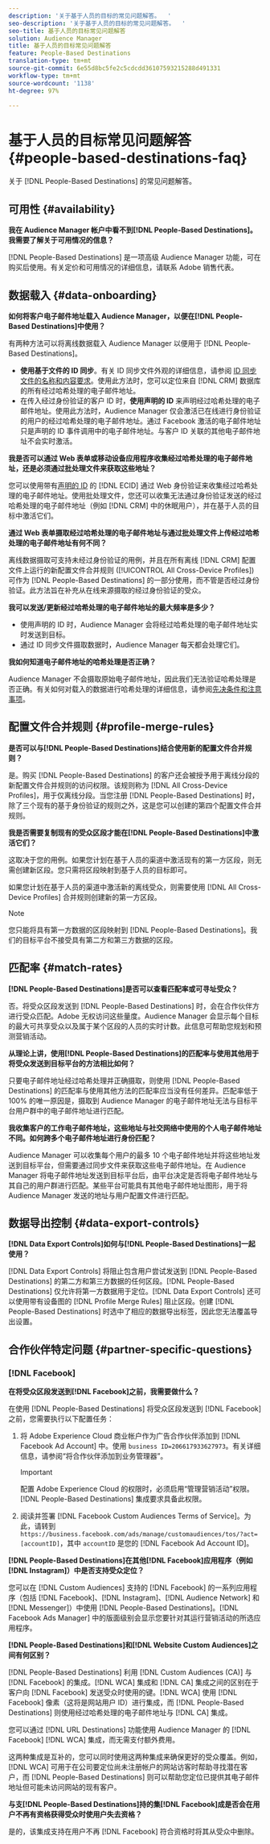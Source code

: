 ```yaml
---
description: '关于基于人员的目标的常见问题解答。  '
seo-description: '关于基于人员的目标的常见问题解答。  '
seo-title: 基于人员的目标常见问题解答
solution: Audience Manager
title: 基于人员的目标常见问题解答
feature: People-Based Destinations
translation-type: tm+mt
source-git-commit: 6e55d8bc5fe2c5cdcdd36107593215288d491331
workflow-type: tm+mt
source-wordcount: '1138'
ht-degree: 97%

---
```



# 基于人员的目标常见问题解答 {#people-based-destinations-faq}

关于 [!DNL People-Based Destinations] 的常见问题解答。

## 可用性 {#availability}

**我在 Audience Manager 帐户中看不到[!DNL People-Based Destinations]。我需要了解关于可用情况的信息？**

[!DNL People-Based Destinations] 是一项高级 Audience Manager 功能，可在购买后使用。有关定价和可用情况的详细信息，请联系 Adobe 销售代表。

## 数据载入 {#data-onboarding}

**如何将客户电子邮件地址载入 Audience Manager，以便在[!DNL People-Based Destinations]中使用？**

有两种方法可以将离线数据载入 Audience Manager 以便用于 [!DNL People-Based Destinations]。

* **使用基于文件的 ID 同步**。有关 ID 同步文件外观的详细信息，请参阅 [ID 同步文件的名称和内容要求](../integration/sending-audience-data/batch-data-transfer-explained/id-sync-file-based.md)。使用此方法时，您可以定位来自 [!DNL CRM] 数据库的所有经过哈希处理的电子邮件地址。
* 在传入经过身份验证的客户 ID 时，**使用声明的 ID** 来声明经过哈希处理的电子邮件地址。使用此方法时，Audience Manager 仅会激活已在线进行身份验证的用户的经过哈希处理的电子邮件地址。通过 Facebook 激活的电子邮件地址只是声明的 ID 事件调用中的电子邮件地址。与客户 ID 关联的其他电子邮件地址不会实时激活。

**我是否可以通过 Web 表单或移动设备应用程序收集经过哈希处理的电子邮件地址，还是必须通过批处理文件来获取这些地址？**

您可以使用带有[声明的 ID](../features/declared-ids.md) 的 [!DNL ECID] 通过 Web 身份验证来收集经过哈希处理的电子邮件地址。使用批处理文件，您还可以收集无法通过身份验证发送的经过哈希处理的电子邮件地址（例如 [!DNL CRM] 中的休眠用户），并在基于人员的目标中激活它们。

**通过 Web 表单摄取经过哈希处理的电子邮件地址与通过批处理文件上传经过哈希处理的电子邮件地址有何不同？**

离线数据摄取可支持未经过身份验证的用例，并且在所有离线 [!DNL CRM] 配置文件上运行的新配置文件合并规则 ([!UICONTROL All Cross-Device Profiles]) 可作为 [!DNL People-Based Destinations] 的一部分使用，而不管是否经过身份验证。此方法旨在补充从在线来源摄取的经过身份验证的受众。

**我可以发送/更新经过哈希处理的电子邮件地址的最大频率是多少？**

* 使用声明的 ID 时，Audience Manager 会将经过哈希处理的电子邮件地址实时发送到目标。
* 通过 ID 同步文件摄取数据时，Audience Manager 每天都会处理它们。

**我如何知道电子邮件地址的哈希处理是否正确？**

Audience Manager 不会摄取原始电子邮件地址，因此我们无法验证哈希处理是否正确。有关如何对载入的数据进行哈希处理的详细信息，请参阅[先决条件和注意事项](../features/destinations/people-based-destinations-prerequisites.md)。

## 配置文件合并规则 {#profile-merge-rules}

**是否可以与[!DNL People-Based Destinations]结合使用新的配置文件合并规则？**

是。购买 [!DNL People-Based Destinations] 的客户还会被授予用于离线分段的新配置文件合并规则的访问权限。该规则称为 [!DNL All Cross-Device Profiles]，用于仅离线分段。当您注册 [!DNL People-Based Destinations] 时，除了三个现有的基于身份验证的规则之外，这是您可以创建的第四个配置文件合并规则。

**我是否需要复制现有的受众区段才能在[!DNL People-Based Destinations]中激活它们？**

这取决于您的用例。如果您计划在基于人员的渠道中激活现有的第一方区段，则无需创建新区段。您只需将区段映射到基于人员的目标即可。

如果您计划在基于人员的渠道中激活新的离线受众，则需要使用 [!DNL All Cross-Device Profiles] 合并规则创建新的第一方区段。
>[!NOTE]
>
> 您只能将具有第一方数据的区段映射到 [!DNL People-Based Destinations]。我们的目标平台不接受具有第二方和第三方数据的区段。

## 匹配率 {#match-rates}

**[!DNL People-Based Destinations]是否可以查看匹配率或可寻址受众？**

否。将受众区段发送到 [!DNL People-Based Destinations] 时，会在合作伙伴方进行受众匹配。Adobe 无权访问这些量度。Audience Manager 会显示每个目标的最大可共享受众以及属于某个区段的人员的实时计数。此信息可帮助您规划和预测营销活动。

**从理论上讲，使用[!DNL People-Based Destinations]的匹配率与使用其他用于将受众发送到目标平台的方法相比如何？**

只要电子邮件地址经过哈希处理并正确摄取，则使用 [!DNL People-Based Destinations] 的匹配率与使用其他方法的匹配率应当没有任何差异。匹配率低于 100% 的唯一原因是，摄取到 Audience Manager 的电子邮件地址无法与目标平台用户群中的电子邮件地址进行匹配。

**我收集客户的工作电子邮件地址，这些地址与社交网络中使用的个人电子邮件地址不同。如何跨多个电子邮件地址进行身份匹配？**

Audience Manager 可以收集每个用户的最多 10 个电子邮件地址并将这些地址发送到目标平台，但需要通过同步文件来获取这些电子邮件地址。在 Audience Manager 将电子邮件地址发送到目标平台后，由平台决定是否将电子邮件地址与其自己的用户群进行匹配。某些平台可能具有其他电子邮件地址图形，用于将 Audience Manager 发送的地址与用户配置文件进行匹配。

## 数据导出控制 {#data-export-controls}

**[!DNL Data Export Controls]如何与[!DNL People-Based Destinations]一起使用？**

[!DNL Data Export Controls] 将阻止包含用户尝试发送到 [!DNL People-Based Destinations] 的第二方和第三方数据的任何区段。[!DNL People-Based Destinations] 仅允许将第一方数据用于定位。[!DNL Data Export Controls] 还可以使用带有设备图的 [!DNL Profile Merge Rules] 阻止区段。创建 [!DNL People-Based Destinations] 时选中了相应的数据导出标签，因此您无法覆盖导出设置。

## 合作伙伴特定问题 {#partner-specific-questions}

### [!DNL Facebook]

**在将受众区段发送到[!DNL Facebook]之前，我需要做什么？**

在使用 [!DNL People-Based Destinations] 将受众区段发送到 [!DNL Facebook] 之前，您需要执行以下配置任务：

1. 将 Adobe Experience Cloud 商业帐户作为广告合作伙伴添加到 [!DNL Facebook Ad Account] 中。使用 `business ID=206617933627973`。有关详细信息，请参阅“将合作伙伴添加到业务管理器”。

   >[!IMPORTANT]
   >
   > 配置 Adobe Experience Cloud 的权限时，必须启用“管理营销活动”权限。[!DNL People-Based Destinations] 集成要求具备此权限。

1. 阅读并签署 [!DNL Facebook Custom Audiences Terms of Service]。为此，请转到 `https://business.facebook.com/ads/manage/customaudiences/tos/?act=[accountID]`，其中 `accountID` 是您的 [!DNL Facebook Ad Account ID]。

**[!DNL People-Based Destinations]在其他[!DNL Facebook]应用程序（例如[!DNL Instagram]）中是否支持受众定位？**

您可以在 [!DNL Custom Audiences] 支持的 [!DNL Facebook] 的一系列应用程序（包括 [!DNL Facebook]、[!DNL Instagram]、[!DNL Audience Network] 和 [!DNL Messenger]）中使用 [!DNL People-Based Destinations]。[!DNL Facebook Ads Manager] 中的版面级别会显示您要针对其运行营销活动的所选应用程序。

**[!DNL People-Based Destinations]和[!DNL Website Custom Audiences]之间有何区别？**

[!DNL People-Based Destinations] 利用 [!DNL Custom Audiences (CA)] 与 [!DNL Facebook] 的集成。[!DNL WCA] 集成和 [!DNL CA] 集成之间的区别在于客户向 [!DNL Facebook] 发送受众时使用的键。[!DNL WCA] 使用 [!DNL Facebook] 像素（这将是网站用户 ID）进行集成，而 [!DNL People-Based Destinations] 则使用经过哈希处理的电子邮件地址与 [!DNL CA] 集成。

您可以通过 [!DNL URL Destinations] 功能使用 Audience Manager 的 [!DNL Facebook] [!DNL WCA] 集成，而无需支付额外费用。

这两种集成是互补的，您可以同时使用这两种集成来确保更好的受众覆盖。例如，[!DNL WCA] 可用于在公司要定位尚未注册帐户的网站访客时帮助寻找潜在客户，而 [!DNL People-Based Destinations] 则可以帮助您定位已提供其电子邮件地址但可能未访问网站的现有客户。

**与支[!DNL People-Based Destinations]持的集[!DNL Facebook]成是否会在用户不再有资格获得受众时使用户失去资格？**

是的，该集成支持在用户不再 [!DNL Facebook] 符合资格时将其从受众中删除。